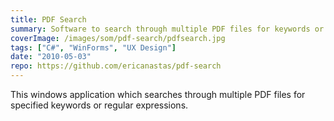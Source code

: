 ```yaml
---
title: PDF Search
summary: Software to search through multiple PDF files for keywords or regular expressions
coverImage: /images/som/pdf-search/pdfsearch.jpg
tags: ["C#", "WinForms", "UX Design"]
date: "2010-05-03"
repo: https://github.com/ericanastas/pdf-search
---
```


This windows application which searches through multiple PDF files for specified keywords or regular expressions.
